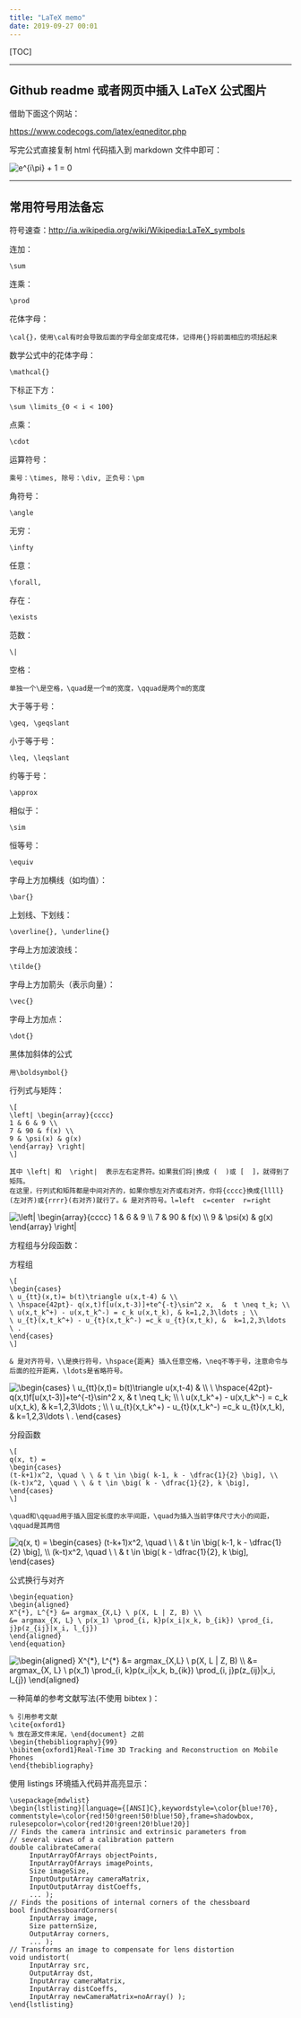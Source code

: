 ```yaml
---
title: "LaTeX memo"
date: 2019-09-27 00:01
---
```


[TOC]

---

## Github readme 或者网页中插入 LaTeX 公式图片

借助下面这个网站：

https://www.codecogs.com/latex/eqneditor.php

写完公式直接复制 html 代码插入到 markdown 文件中即可：

<img src="https://latex.codecogs.com/gif.latex?e^{i\pi}&space;&plus;&space;1&space;=&space;0" title="e^{i\pi} + 1 = 0" />

---

## 常用符号用法备忘

符号速查：http://ia.wikipedia.org/wiki/Wikipedia:LaTeX_symbols

连加：

```
\sum
```

连乘：

```
\prod
```

花体字母：

```
\cal{}，使用\cal有时会导致后面的字母全部变成花体，记得用{}将前面相应的项括起来
```

数学公式中的花体字母：

```
\mathcal{}
```

下标正下方：

```
\sum \limits_{0 < i < 100}
```

点乘：

```
\cdot
```

运算符号：

```
乘号：\times, 除号：\div, 正负号：\pm
```

角符号：

```
\angle
```

无穷：

```
\infty
```

任意：

```
\forall,
```

存在：

```
\exists
```


范数：

```
\|
```

空格：

```
单独一个\是空格，\quad是一个m的宽度，\qquad是两个m的宽度
```

大于等于号：

```
\geq, \geqslant
```

小于等于号：

```
\leq, \leqslant
```

约等于号：

```
\approx
```

相似于：

```
\sim
```

恒等号：

```
\equiv
```

字母上方加横线（如均值）：

```
\bar{}
```

上划线、下划线：

```
\overline{}, \underline{}
```

字母上方加波浪线：

```
\tilde{}
```

字母上方加箭头（表示向量）：

```
\vec{}
```

字母上方加点：

```
\dot{}
```

黑体加斜体的公式

```
用\boldsymbol{}
```

行列式与矩阵：

```
\[
\left| \begin{array}{cccc}
1 & 6 & 9 \\
7 & 90 & f(x) \\
9 & \psi(x) & g(x)
\end{array} \right|
\]

其中 \left| 和  \right|  表示左右定界符。如果我们将|换成 (  )或 [  ]，就得到了矩阵。
在这里，行列式和矩阵都是中间对齐的，如果你想左对齐或右对齐，你将{cccc}换成{llll}(左对齐)或{rrrr}(右对齐)就行了。& 是对齐符号。l=left  c=center  r=right
```

<img src="https://latex.codecogs.com/gif.latex?\left|&space;\begin{array}{cccc}&space;1&space;&&space;6&space;&&space;9&space;\\&space;7&space;&&space;90&space;&&space;f(x)&space;\\&space;9&space;&&space;\psi(x)&space;&&space;g(x)&space;\end{array}&space;\right|" title="\left| \begin{array}{cccc} 1 & 6 & 9 \\ 7 & 90 & f(x) \\ 9 & \psi(x) & g(x) \end{array} \right|" />

方程组与分段函数：

方程组

```
\[
\begin{cases} 
\ u_{tt}(x,t)= b(t)\triangle u(x,t-4) & \\ 
\ \hspace{42pt}- q(x,t)f[u(x,t-3)]+te^{-t}\sin^2 x,  &  t \neq t_k; \\ 
\ u(x,t_k^+) - u(x,t_k^-) = c_k u(x,t_k), & k=1,2,3\ldots ; \\ 
\ u_{t}(x,t_k^+) - u_{t}(x,t_k^-) =c_k u_{t}(x,t_k), &  k=1,2,3\ldots \ . 
\end{cases} 
\]

& 是对齐符号，\\是换行符号，\hspace{距离} 插入任意空格，\neq不等于号，注意命令与后面的拉开距离，\ldots是省略符号。
```

<img src="https://latex.codecogs.com/gif.latex?\begin{cases}&space;\&space;u_{tt}(x,t)=&space;b(t)\triangle&space;u(x,t-4)&space;&&space;\\&space;\&space;\hspace{42pt}-&space;q(x,t)f[u(x,t-3)]&plus;te^{-t}\sin^2&space;x,&space;&&space;t&space;\neq&space;t_k;&space;\\&space;\&space;u(x,t_k^&plus;)&space;-&space;u(x,t_k^-)&space;=&space;c_k&space;u(x,t_k),&space;&&space;k=1,2,3\ldots&space;;&space;\\&space;\&space;u_{t}(x,t_k^&plus;)&space;-&space;u_{t}(x,t_k^-)&space;=c_k&space;u_{t}(x,t_k),&space;&&space;k=1,2,3\ldots&space;\&space;.&space;\end{cases}" title="\begin{cases} \ u_{tt}(x,t)= b(t)\triangle u(x,t-4) & \\ \ \hspace{42pt}- q(x,t)f[u(x,t-3)]+te^{-t}\sin^2 x, & t \neq t_k; \\ \ u(x,t_k^+) - u(x,t_k^-) = c_k u(x,t_k), & k=1,2,3\ldots ; \\ \ u_{t}(x,t_k^+) - u_{t}(x,t_k^-) =c_k u_{t}(x,t_k), & k=1,2,3\ldots \ . \end{cases}" />

分段函数

```
\[
q(x, t) =
\begin{cases}
(t-k+1)x^2, \quad \ \ & t \in \big( k-1, k - \dfrac{1}{2} \big], \\
(k-t)x^2, \quad \ \ & t \in \big( k - \dfrac{1}{2}, k \big],
\end{cases}
\]

\quad和\qquad用于插入固定长度的水平间距，\quad为插入当前字体尺寸大小的间距，\qquad是其两倍
```

<img src="https://latex.codecogs.com/gif.latex?q(x,&space;t)&space;=&space;\begin{cases}&space;(t-k&plus;1)x^2,&space;\quad&space;\&space;\&space;&&space;t&space;\in&space;\big(&space;k-1,&space;k&space;-&space;\dfrac{1}{2}&space;\big],&space;\\&space;(k-t)x^2,&space;\quad&space;\&space;\&space;&&space;t&space;\in&space;\big(&space;k&space;-&space;\dfrac{1}{2},&space;k&space;\big],&space;\end{cases}" title="q(x, t) = \begin{cases} (t-k+1)x^2, \quad \ \ & t \in \big( k-1, k - \dfrac{1}{2} \big], \\ (k-t)x^2, \quad \ \ & t \in \big( k - \dfrac{1}{2}, k \big], \end{cases}" />

公式换行与对齐

```
\begin{equation}
\begin{aligned}
X^{*}, L^{*} &= argmax_{X,L} \ p(X, L | Z, B) \\
&= argmax_{X, L} \ p(x_1) \prod_{i, k}p(x_i|x_k, b_{ik}) \prod_{i, j}p(z_{ij}|x_i, l_{j})
\end{aligned}
\end{equation}
```

<img src="https://latex.codecogs.com/gif.latex?\begin{aligned}&space;X^{*},&space;L^{*}&space;&=&space;argmax_{X,L}&space;\&space;p(X,&space;L&space;|&space;Z,&space;B)&space;\\&space;&=&space;argmax_{X,&space;L}&space;\&space;p(x_1)&space;\prod_{i,&space;k}p(x_i|x_k,&space;b_{ik})&space;\prod_{i,&space;j}p(z_{ij}|x_i,&space;l_{j})&space;\end{aligned}" title="\begin{aligned} X^{*}, L^{*} &= argmax_{X,L} \ p(X, L | Z, B) \\ &= argmax_{X, L} \ p(x_1) \prod_{i, k}p(x_i|x_k, b_{ik}) \prod_{i, j}p(z_{ij}|x_i, l_{j}) \end{aligned}" />

一种简单的参考文献写法(不使用 bibtex )：

```
% 引用参考文献
\cite{oxford1}
% 放在源文件末尾，\end{document} 之前
\begin{thebibliography}{99}
\bibitem{oxford1}Real-Time 3D Tracking and Reconstruction on Mobile Phones
\end{thebibliography}
```

使用 listings 环境插入代码并高亮显示：

```
\usepackage{mdwlist}
\begin{lstlisting}[language={[ANSI]C},keywordstyle=\color{blue!70},
commentstyle=\color{red!50!green!50!blue!50},frame=shadowbox,
rulesepcolor=\color{red!20!green!20!blue!20}]
// Finds the camera intrinsic and extrinsic parameters from
// several views of a calibration pattern
double calibrateCamera(
     InputArrayOfArrays objectPoints,
     InputArrayOfArrays imagePoints,
     Size imageSize,
     InputOutputArray cameraMatrix,
     InputOutputArray distCoeffs,
     ... );
// Finds the positions of internal corners of the chessboard
bool findChessboardCorners(
     InputArray image,
     Size patternSize,
     OutputArray corners,
     ... );
// Transforms an image to compensate for lens distortion
void undistort(
     InputArray src,
     OutputArray dst,
     InputArray cameraMatrix,
     InputArray distCoeffs,
     InputArray newCameraMatrix=noArray() );
\end{lstlisting}
```

